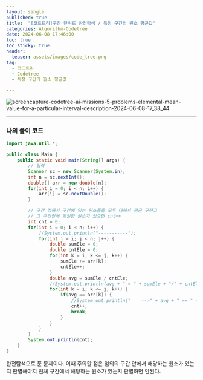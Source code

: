 ```yaml
---
layout: single
published: true
title:  "[코드트리]구간 단위로 완전탐색 / 특정 구간의 원소 평균값"
categories: Algorithm-Codetree
date: 2024-06-08 17:46:00
toc: true
toc_sticky: true
header:
  teaser: assets/images/code_tree.png
tag:   
  - 코드트리
  - Codetree
  - 특정 구간의 원소 평균값

---
```



![screencapture-codetree-ai-missions-5-problems-elemental-mean-value-for-a-particular-interval-description-2024-06-08-17_38_44](https://github.com/BaxDailyGit/BaxDailyGit/assets/99312529/b5899738-6e67-4e92-8c9f-1d72fa35786f)


----------------

### 나의 풀이 코드

```java
import java.util.*;

public class Main {
    public static void main(String[] args) {
        // 입력
        Scanner sc = new Scanner(System.in);
        int n = sc.nextInt();
        double[] arr = new double[n];
        for(int i = 0; i < n; i++) {
            arr[i] = sc.nextDouble();
        }

        // 구간 정해서 구간에 있는 원소들을 모두 더해서 평균 구하고 
        // 그 구간안에 동일한 원소가 있으면 cnt++
        int cnt = 0;
        for(int i = 0; i < n; i++) {
            //System.out.println("-----------");
            for(int j = i; j < n; j++) {
                double sumEle = 0;
                double cntEle = 0;
                for(int k = i; k <= j; k++) {
                    sumEle += arr[k];
                    cntEle++;
                }
                double avg = sumEle / cntEle;
                //System.out.println(avg + " = " + sumEle + "/" + cntEle);
                for(int k = i; k <= j; k++) {
                    if(avg == arr[k]) {
                        //System.out.println("    -->" + avg + " == " + arr[k]);
                        cnt++;
                        break;
                    }
                }
            }
        }
        System.out.println(cnt);
    }
}
```

완전탐색으로 푼 문제이다. 이때 주의할 점은 임의의 구간 안에서 해당하는 원소가 있는지 판별해야지 전체 구간에서 해당하는 원소가 있는지 판별하면 안된다.
